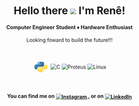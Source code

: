 <div align="center">
  <h1>Hello there <img src="https://raw.githubusercontent.com/MartinHeinz/MartinHeinz/master/wave.gif" width="30px">
 I'm Renê!</h1>
  <h4>Computer Engineer Student ♦ Hardware Enthusiast</h4>
  <p>Looking foward to build the future!!!</p>
</div>
<br style="display: inline_block"><br>
<div align = "center">
  <img align="center" alt="Python" height="35" width="45" src="https://raw.githubusercontent.com/devicons/devicon/master/icons/python/python-original.svg">
  <img align="center" alt="C" width="35px" height="35px"  src="https://cdn.iconscout.com/icon/free/png-512/c-programming-569564.png">
  <img align="center" alt="Proteus" width="51px" height="35px"  src="https://www.labcenter.com/images/logo.png">
  <img align="center" alt="Linux" width="35" src="https://cdn-icons-png.flaticon.com/512/6124/6124995.png">
  
</div>
<br style="display: inline_block"><br>
<div align = "center">
  <h4>
    You can find me on 
    <a href="https://www.instagram.com/rene_correa_/">
      <img alt="Instagram" align="center" width="25px" src="https://i.imgur.com/M6yBwxS.png">
    </a>
    , or on
    <a href="https://www.linkedin.com/in/ren%C3%AA-n-corr%C3%AAa-48b9ab195">
      <img alt="LinkedIn" align="center" width="25px" src="https://cdn-icons-png.flaticon.com/512/174/174857.png">
    </a>
  </h4>
</div>

<!--
Here are some ideas to get you started:

- 🔭 I’m currently working on ...
- 🌱 I’m currently learning ...
- 👯 I’m looking to collaborate on ...
- 🤔 I’m looking for help with ...
- 💬 Ask me about ...
- 📫 How to reach me: ...
- 😄 Pronouns: ...
- ⚡ Fun fact: ...

Future Ideas:
https://github.com/abhisheknaiidu/awesome-github-profile-readme

https://github.com/Raymo111/Raymo111
https://github.com/natemoo-re/natemoo-re
https://github.com/CyrisXD/CyrisXD
-->
